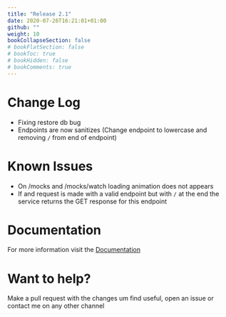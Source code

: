 ```yaml
---
title: "Release 2.1"
date: 2020-07-26T16:21:01+01:00
github: ""
weight: 10
bookCollapseSection: false
# bookFlatSection: false
# bookToc: true
# bookHidden: false
# bookComments: true
---
```


# Change Log
- Fixing restore db bug
- Endpoints are now sanitizes (Change endpoint to lowercase and removing ```/``` from end of endpoint)

# Known Issues
- On /mocks and /mocks/watch loading animation does not appears
- If and request is made with a valid endpoint but with ```/``` at the end the service returns the GET response for this endpoint

# Documentation
For more information visit the [Documentation](https://notebook.jgabriel.eu/docs/personal-projects/mock-api/)

# Want to help?
Make a pull request with the changes um find useful, open an issue or contact me on any other channel